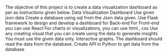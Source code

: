 The objective of this project is to create a data visualization dashboard as per as instructions given below.
Data Visualization Dashboard
Use given json data
Create a database using sql from the Json data given.
Use Flask framework to design and develop a dashboard for Back-end
For Front-end you can use  React
For charts or visualizations, you can use html , css
Use any creating visual that you can create using the data to generate insights
You must use the given data only.
Interactive graphs.
The dashboard should read the data from the database.
Create API in Python to get data from the database
